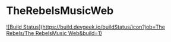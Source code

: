 # TheRebelsMusicWeb

[![Build Status](https://build.devgeek.io/buildStatus/icon?job=The Rebels/The RebelsMusic Web&build=1)](https://build.devgeek.io/job/The%20Rebels/job/The%20RebelsMusic%20Web/1/)
